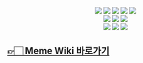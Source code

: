 <div align="center">
    <img src="https://img.shields.io/badge/Node.js-18.2.0-339933?logo=nodedotjs"/>
    <img src="https://img.shields.io/badge/React-18.2.0-61DAFB?logo=react"/>
    <img src="https://img.shields.io/badge/TypeScript-5.5.4-3178C6?logo=typescript"/>
    <img src="https://img.shields.io/badge/Vite-5.1.4-646CFF?logo=vite"/>
    <img src="https://img.shields.io/badge/PNPM-8.15.6-F69220?logo=pnpm"/>
    <br />
    <img src="https://img.shields.io/badge/emotion/react-11.11.4-DB7093?logo=emotion"/>
    <img src="https://img.shields.io/badge/tanstack/react--query-5.8.1-FF4154?logo=reactquery"/>
    <img src="https://img.shields.io/badge/React_Router-7.6.3-CA4245?logo=reactrouter"/>
    <br />
    <img src="https://img.shields.io/badge/motion-12.20.1-000000"/>
    <img src="https://img.shields.io/badge/Axios-1.7.7-5A29E4?logo=axios"/>
    <img src="https://img.shields.io/badge/ESLint-8.57.0-4B32C3?logo=eslint"/>
</div>

## [👉🏻 Meme Wiki 바로가기](https://meme-wiki.net/)
